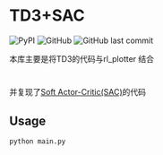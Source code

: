 # TD3+SAC
![PyPI](https://img.shields.io/pypi/v/rl_plotter?style=flat-square) ![GitHub](https://img.shields.io/github/license/gxywy/rl-plotter?style=flat-square) ![GitHub last commit](https://img.shields.io/github/last-commit/gxywy/rl-plotter?style=flat-square)

本库主要是将TD3的代码与rl_plotter 结合

#

并复现了[Soft Actor-Critic(SAC)](https://arxiv.org/pdf/1801.01290.pdf)的代码


## Usage

```
python main.py
```
